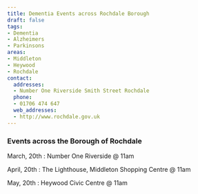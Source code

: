 ```yaml
---
title: Dementia Events across Rochdale Borough
draft: false
tags:
- Dementia
- Alzheimers
- Parkinsons
areas:
- Middleton
- Heywood
- Rochdale
contact:
  addresses:
  - Number One Riverside Smith Street Rochdale
  phone:
  - 01706 474 647
  web_addresses:
  - http://www.rochdale.gov.uk
---
```


### Events across the Borough of Rochdale

March, 20th : Number One Riverside @ 11am

April, 20th : The Lighthouse, Middleton Shopping Centre @ 11am

May, 20th : Heywood Civic Centre @ 11am 